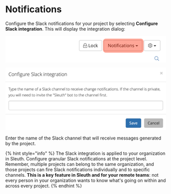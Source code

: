 # Notifications

Configure the Slack notifications for your project by selecting **Configure Slack integration**. This will display the integration dialog: 

![The Notifications dropdown in the Dashboard.](../.gitbook/assets/toolbar-notifications-selected.png)

![Slack configuration screen lets your add Slack channels.](../.gitbook/assets/slack-notification-preferences.png)

Enter the name of the Slack channel that will receive messages generated by the project. 

{% hint style="info" %}
The Slack integration is applied to your organization in Sleuth. Configure granular Slack notifications at the project level. Remember, multiple projects can belong to the same organization, and those projects can fire Slack notifications individually and to specific channels. **This is a key feature in Sleuth and for your remote teams**: not every person in your organization wants to know what's going on within and across every project. 
{% endhint %}

